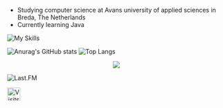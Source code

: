 - Studying computer science at Avans university of applied sciences in Breda, The Netherlands
- Currently learning Java


![My Skills](https://skillicons.dev/icons?i=idea,java&theme=dark)  

![Anurag's GitHub stats](https://github-readme-stats.vercel.app/api?username=maersel&show_icons=true&theme=synthwave)
![Top Langs](https://github-readme-stats.vercel.app/api/top-langs/?username=maersel&theme=synthwave)
<p align="center">
  <img src="https://streak-stats.demolab.com?user=Maersel&theme=synthwave" />
</p>
  
  
![Last.FM](https://github-readme-lastfm-stats.netlify.app/.netlify/functions/card?user=maersel&theme=dark&show_scrobbles=true)  
  
<a href="https://visits.roshan.cyou"><img src="https://visits.roshan.cyou/lguUhXHU5hRi42RjA3ia?label=Profile%20views&shadow=1&shadowOpacity=28&swap=0&labelBGColor=484848&countBGColor=5f1a6a&labelTextColor=FFFFFF&countTextColor=FFFFFF" alt="Visits Counter Badge" height=30px/></a>


<!---
Maersel/Maersel is a ✨ special ✨ repository because its `README.md` (this file) appears on your GitHub profile.
You can click the Preview link to take a look at your changes.
![willianrod's wakatime stats](https://github-readme-stats.vercel.app/api/wakatime?username=maersel)
--->
